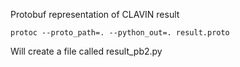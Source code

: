 Protobuf representation of CLAVIN result 

    protoc --proto_path=. --python_out=. result.proto

Will create a file called result_pb2.py



   


